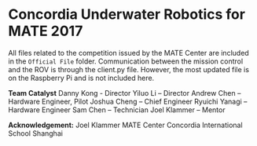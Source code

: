 Concordia Underwater Robotics for MATE 2017
===================
All files related to the competition issued by the MATE Center are included in the ```Official File``` folder.
Communication between the mission control and the ROV is through the client.py file. However, the most updated file is on the Raspberry Pi and is not included here.

**Team Catalyst**
Danny Kong - Director
Yiluo Li – Director
Andrew Chen – Hardware Engineer, Pilot Joshua Cheng – Chief Engineer
Ryuichi Yanagi – Hardware Engineer Sam Chen – Technician
Joel Klammer – Mentor

**Acknowledgement:**
Joel Klammer
MATE Center
Concordia International School Shanghai